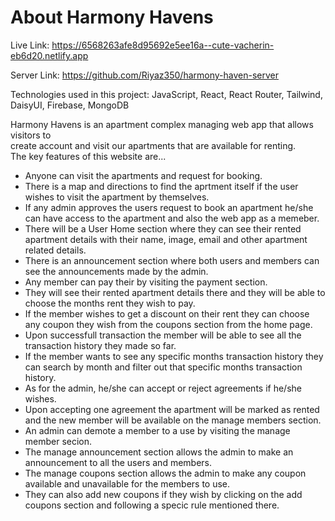 # About Harmony Havens

Live Link: https://6568263afe8d95692e5ee16a--cute-vacherin-eb6d20.netlify.app

Server Link: https://github.com/Riyaz350/harmony-haven-server

Technologies used in this project: JavaScript, React, React Router, Tailwind, DaisyUI, Firebase, MongoDB

Harmony Havens is an apartment complex managing web app that allows visitors to <br> create account and visit our apartments that are available for renting. <br> The key features of this website are...
- Anyone can visit the apartments and request for booking.
- There is a map and directions to find the aprtment itself if the user wishes to visit the apartment by themselves.
- If any admin approves the users request to book an apartment he/she can have access to the apartment and also the web app as a memeber.
- There will be a User Home section where they can see their rented apartment details with their name, image, email and other apartment related details.
- There is an announcement section where both users and members can see the announcements made by the admin.
- Any member can pay their by visiting the payment section.
- They will see their rented apartment details there and they will be able to choose the months rent they wish to pay.
- If the member wishes to get a discount on their rent they can choose any coupon they wish from the coupons section from the home page.
- Upon successfull transaction the member will be able to see all the transaction history they made so far.
- If the member wants to see any specific months transaction history they can search by month and filter out that specific months transaction history.
- As for the admin, he/she can accept or reject agreements if he/she wishes.
- Upon accepting one agreement the apartment will be marked as rented and the new member will be available on the manage members section.
- An admin can demote a member to a use by visiting the manage member secion.
- The manage announcement section allows the admin to make an announcement to all the users and members.
- The manage coupons section allows the admin to make any coupon available and unavailable for the members to use.
- They can also add new coupons if they wish by clicking on the add coupons section and following a specic rule mentioned there.

